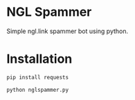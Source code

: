 # NGL Spammer
Simple ngl.link spammer bot using python.

# Installation

```python
pip install requests
```

```python
python nglspammer.py
```